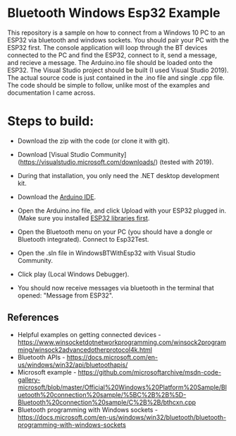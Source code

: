 # Bluetooth Windows Esp32 Example

This repository is a sample on how to connect from a Windows 10 PC to an ESP32 via bluetooth and windows sockets. You should pair your PC with the ESP32 first. The console application will loop through the BT devices connected to the PC and find the ESP32, connect to it, send a message, and recieve a message. The Arduino.ino file should be loaded onto the ESP32. The Visual Studio project should be built (I used Visual Studio 2019). The actual source code is just contained in the .ino file and single .cpp file. The code should be simple to follow, unlike most of the examples and documentation I came across.

# Steps to build:
- Download the zip with the code (or clone it with git).
- Download [Visual Studio Community] (https://visualstudio.microsoft.com/downloads/) (tested with 2019). 
- During that installation, you only need the .NET desktop development kit.
- Download the [Arduino IDE](https://www.arduino.cc/en/software).
- Open the Arduino.ino file, and click Upload with your ESP32 plugged in. (Make sure you installed [ESP32 libraries first](https://randomnerdtutorials.com/installing-the-esp32-board-in-arduino-ide-windows-instructions/).
- Open the Bluetooth menu on your PC (you should have a dongle or Bluetooth integrated). Connect to Esp32Test.

- Open the .sln file in WindowsBTWithEsp32 with Visual Studio Community. 
- Click play (Local Windows Debugger).
- You should now receive messages via bluetooth in the terminal that opened: "Message from ESP32".


## References

* Helpful examples on getting connected devices - https://www.winsocketdotnetworkprogramming.com/winsock2programming/winsock2advancedotherprotocol4k.html
* Bluetooth APIs - https://docs.microsoft.com/en-us/windows/win32/api/bluetoothapis/
* Microsoft example - https://github.com/microsoftarchive/msdn-code-gallery-microsoft/blob/master/Official%20Windows%20Platform%20Sample/Bluetooth%20connection%20sample/%5BC%2B%2B%5D-Bluetooth%20connection%20sample/C%2B%2B/bthcxn.cpp
* Bluetooth programming with Windows sockets - https://docs.microsoft.com/en-us/windows/win32/bluetooth/bluetooth-programming-with-windows-sockets
